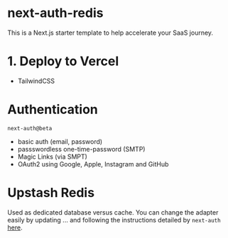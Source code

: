 # next-auth-redis

This is a Next.js starter template to help accelerate your SaaS journey.


# 1. Deploy to Vercel

* TailwindCSS

# Authentication 

`next-auth@beta`

- basic auth (email, password)
- passswordless one-time-password (SMTP)
- Magic Links (via SMPT)
- OAuth2 using Google, Apple, Instagram and GitHub

# Upstash Redis

Used as dedicated database versus cache. You can change the adapter easily by updating ... and following 
the instructions detailed by `next-auth` [here]().